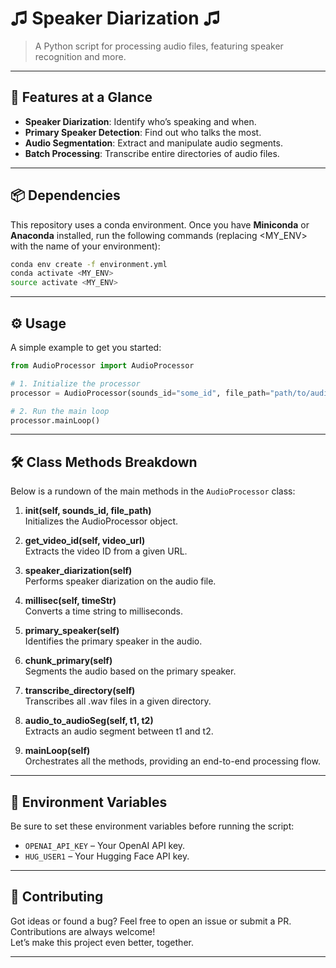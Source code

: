 # ♫ Speaker Diarization ♫

> A Python script for processing audio files, featuring speaker recognition and more.

---

## 🚀 Features at a Glance

- **Speaker Diarization**: Identify who’s speaking and when.  
- **Primary Speaker Detection**: Find out who talks the most.  
- **Audio Segmentation**: Extract and manipulate audio segments.  
- **Batch Processing**: Transcribe entire directories of audio files.

---

## 📦 Dependencies

This repository uses a conda environment. Once you have **Miniconda** or **Anaconda** installed, run the following commands (replacing <MY_ENV> with the name of your environment):

```bash
conda env create -f environment.yml
conda activate <MY_ENV>
source activate <MY_ENV>
```

---

## ⚙️ Usage

A simple example to get you started:

```python
from AudioProcessor import AudioProcessor

# 1. Initialize the processor
processor = AudioProcessor(sounds_id="some_id", file_path="path/to/audio/file")

# 2. Run the main loop
processor.mainLoop()
```

---

## 🛠️ Class Methods Breakdown

Below is a rundown of the main methods in the `AudioProcessor` class:

1. **__init__(self, sounds_id, file_path)**  
   Initializes the AudioProcessor object.

2. **get_video_id(self, video_url)**  
   Extracts the video ID from a given URL.

3. **speaker_diarization(self)**  
   Performs speaker diarization on the audio file.

4. **millisec(self, timeStr)**  
   Converts a time string to milliseconds.

5. **primary_speaker(self)**  
   Identifies the primary speaker in the audio.

6. **chunk_primary(self)**  
   Segments the audio based on the primary speaker.

7. **transcribe_directory(self)**  
   Transcribes all .wav files in a given directory.

8. **audio_to_audioSeg(self, t1, t2)**  
   Extracts an audio segment between t1 and t2.

9. **mainLoop(self)**  
   Orchestrates all the methods, providing an end-to-end processing flow.

---

## 🔑 Environment Variables

Be sure to set these environment variables before running the script:

- `OPENAI_API_KEY` – Your OpenAI API key.  
- `HUG_USER1` – Your Hugging Face API key.

---

## 🙌 Contributing

Got ideas or found a bug? Feel free to open an issue or submit a PR. Contributions are always welcome!  
Let’s make this project even better, together. 

---
